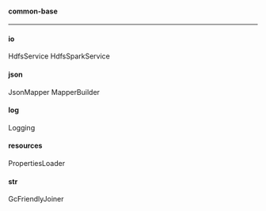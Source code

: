 #### **common-base**
--------------------------------------------------------------------------------
#### **io**
HdfsService
HdfsSparkService

#### **json**
JsonMapper
MapperBuilder

#### **log**
Logging

#### **resources**
PropertiesLoader

#### **str**
GcFriendlyJoiner
